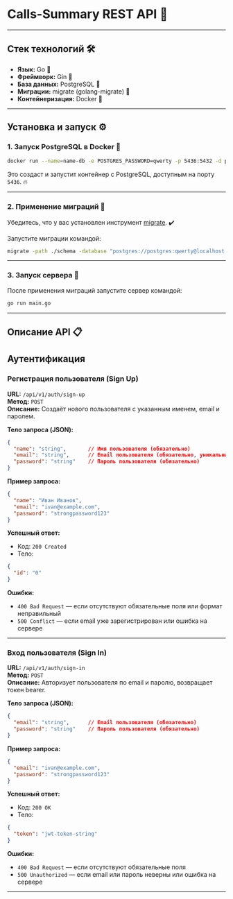 # Calls-Summary REST API 🚀

---

## Стек технологий 🛠️

- **Язык:** Go 🐹
- **Фреймворк:** Gin 🍃
- **База данных:** PostgreSQL 🐘
- **Миграции:** migrate (golang-migrate) 🔄
- **Контейнеризация:** Docker 🐳

---

## Установка и запуск ⚙️

### 1. Запуск PostgreSQL в Docker 🐘

```bash
docker run --name=name-db -e POSTGRES_PASSWORD=qwerty -p 5436:5432 -d postgres
```

Это создаст и запустит контейнер с PostgreSQL, доступным на порту `5436`. 🔥

---

### 2. Применение миграций 🔄

Убедитесь, что у вас установлен инструмент [migrate](https://github.com/golang-migrate/migrate). ✔️

Запустите миграции командой:

```bash
migrate -path ./schema -database "postgres://postgres:qwerty@localhost:5436/postgres?sslmode=disable" up
```

---

### 3. Запуск сервера 🚀

После применения миграций запустите сервер командой:

```bash
go run main.go
```

---

## Описание API 📋

## Аутентификация

### Регистрация пользователя (Sign Up)

**URL:** `/api/v1/auth/sign-up`  
**Метод:** `POST`  
**Описание:** Создаёт нового пользователя с указанным именем, email и паролем.

**Тело запроса (JSON):**

```json
{
  "name": "string",       // Имя пользователя (обязательно)
  "email": "string",      // Email пользователя (обязательно, уникальный)
  "password": "string"    // Пароль пользователя (обязательно)
}
```

**Пример запроса:**

```json
{
  "name": "Иван Иванов",
  "email": "ivan@example.com",
  "password": "strongpassword123"
}
```

**Успешный ответ:**

- Код: `200 Created`
- Тело: 
```json
{
  "id": "0"
}
```

**Ошибки:**

- `400 Bad Request` — если отсутствуют обязательные поля или формат неправильный
- `500 Conflict` — если email уже зарегистрирован или ошибка на сервере

---

### Вход пользователя (Sign In)

**URL:** `/api/v1/auth/sign-in`  
**Метод:** `POST`  
**Описание:** Авторизует пользователя по email и паролю, возвращает токен bearer.

**Тело запроса (JSON):**

```json
{
  "email": "string",      // Email пользователя (обязательно)
  "password": "string"    // Пароль пользователя (обязательно)
}
```

**Пример запроса:**

```json
{
  "email": "ivan@example.com",
  "password": "strongpassword123"
}
```

**Успешный ответ:**

- Код: `200 OK`
- Тело:

```json
{
  "token": "jwt-token-string"
}
```

**Ошибки:**

- `400 Bad Request` — если отсутствуют обязательные поля
- `500 Unauthorized` — если email или пароль неверны или ошибка на сервере

---
